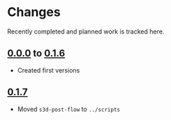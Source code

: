# Changes
Recently completed and planned work is tracked here.

## [0.0.0](.) to [0.1.6](.)
- Created first versions

## [0.1.7](.)
- Moved `s3d-post-flow` to `../scripts`
